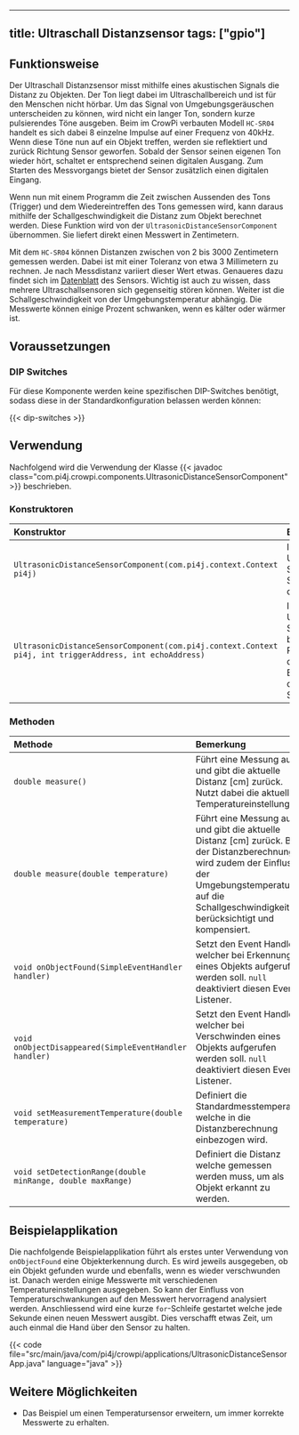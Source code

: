 ---

title: Ultraschall Distanzsensor
tags: ["gpio"]
--------------

## Funktionsweise

Der Ultraschall Distanzsensor misst mithilfe eines akustischen Signals die Distanz zu Objekten. Der Ton liegt dabei im Ultraschallbereich
und ist für den Menschen nicht hörbar. Um das Signal von Umgebungsgeräuschen unterscheiden zu können, wird nicht ein langer Ton, sondern
kurze pulsierendes Töne ausgeben. Beim im CrowPi verbauten Modell `HC-SR04` handelt es sich dabei 8 einzelne Impulse auf einer Frequenz von
40kHz. Wenn diese Töne nun auf ein Objekt treffen, werden sie reflektiert und zurück Richtung Sensor geworfen. Sobald der Sensor seinen
eigenen Ton wieder hört, schaltet er entsprechend seinen digitalen Ausgang. Zum Starten des Messvorgangs bietet der Sensor zusätzlich einen
digitalen Eingang.

Wenn nun mit einem Programm die Zeit zwischen Aussenden des Tons (Trigger) und dem Wiedereintreffen des Tons gemessen wird, kann daraus
mithilfe der Schallgeschwindigkeit die Distanz zum Objekt berechnet werden. Diese Funktion wird von der `UltrasonicDistanceSensorComponent`
übernommen. Sie liefert direkt einen Messwert in Zentimetern.

Mit dem `HC-SR04` können Distanzen zwischen von 2 bis 3000 Zentimetern gemessen werden. Dabei ist mit einer Toleranz von etwa 3 Millimetern
zu rechnen. Je nach Messdistanz variiert dieser Wert etwas. Genaueres dazu findet sich im
[Datenblatt](https://cdn.sparkfun.com/datasheets/Sensors/Proximity/HCSR04.pdf) des Sensors. Wichtig ist auch zu wissen, dass mehrere
Ultraschallsensoren sich gegenseitig stören können. Weiter ist die Schallgeschwindigkeit von der Umgebungstemperatur abhängig. Die Messwerte
können einige Prozent schwanken, wenn es kälter oder wärmer ist.

## Voraussetzungen

### DIP Switches

Für diese Komponente werden keine spezifischen DIP-Switches benötigt, sodass diese in der Standardkonfiguration belassen werden können:

{{< dip-switches >}}

## Verwendung

Nachfolgend wird die Verwendung der Klasse {{< javadoc class="com.pi4j.crowpi.components.UltrasonicDistanceSensorComponent" >}} beschrieben.

### Konstruktoren

| Konstruktor                                                                                             | Bemerkung                                                                                                                                             |
|:--------------------------------------------------------------------------------------------------------|:------------------------------------------------------------------------------------------------------------------------------------------------------|
| `UltrasonicDistanceSensorComponent(com.pi4j.context.Context pi4j)`                                      | Initialisiert einen Ultraschall Distanz Sensor mit dem Standard-Pin für den CrowPi.                                                                   |
| `UltrasonicDistanceSensorComponent(com.pi4j.context.Context pi4j, int triggerAddress, int echoAddress)` | Initialisiert einen Ultraschall Distanz Sensor mit benutzerdefinierten Pins. Trigger ist dabei der digitale Eingang und Echo der Ausgang des Sensors. |

### Methoden

| Methode                                                    | Bemerkung                                                                                                                                                                                                 |
|:-----------------------------------------------------------|:----------------------------------------------------------------------------------------------------------------------------------------------------------------------------------------------------------|
| `double measure()`                                         | Führt eine Messung aus und gibt die aktuelle Distanz [cm] zurück. Nutzt dabei die aktuelle Temperatureinstellung.                                                                                         |
| `double measure(double temperature)`                       | Führt eine Messung aus und gibt die aktuelle Distanz [cm] zurück. Bei der Distanzberechnung wird zudem der Einfluss der Umgebungstemperatur auf die Schallgeschwindigkeit berücksichtigt und kompensiert. |
| `void onObjectFound(SimpleEventHandler handler)`           | Setzt den Event Handler, welcher bei Erkennung eines Objekts aufgerufen werden soll. `null` deaktiviert diesen Event Listener.                                                                            |
| `void onObjectDisappeared(SimpleEventHandler handler)`     | Setzt den Event Handler, welcher bei Verschwinden eines Objekts aufgerufen werden soll. `null` deaktiviert diesen Event Listener.                                                                         |
| `void setMeasurementTemperature(double temperature)`       | Definiert die Standardmesstemperatur, welche in die Distanzberechnung einbezogen wird.                                                                                                                    |
| `void setDetectionRange(double minRange, double maxRange)` | Definiert die Distanz welche gemessen werden muss, um als Objekt erkannt zu werden.                                                                                                                       |

## Beispielapplikation

Die nachfolgende Beispielapplikation führt als erstes unter Verwendung von `onObjectFound` eine Objekterkennung durch. Es wird jeweils
ausgegeben, ob ein Objekt gefunden wurde und ebenfalls, wenn es wieder verschwunden ist. Danach werden einige Messwerte mit verschiedenen
Temperatureinstellungen ausgegeben. So kann der Einfluss von Temperaturschwankungen auf den Messwert hervorragend analysiert werden.
Anschliessend wird eine kurze `for`-Schleife gestartet welche jede Sekunde einen neuen Messwert ausgibt. Dies verschafft etwas Zeit, um auch
einmal die Hand über den Sensor zu halten.

{{< code file="src/main/java/com/pi4j/crowpi/applications/UltrasonicDistanceSensorApp.java" language="java" >}}

## Weitere Möglichkeiten

- Das Beispiel um einen Temperatursensor erweitern, um immer korrekte Messwerte zu erhalten.

